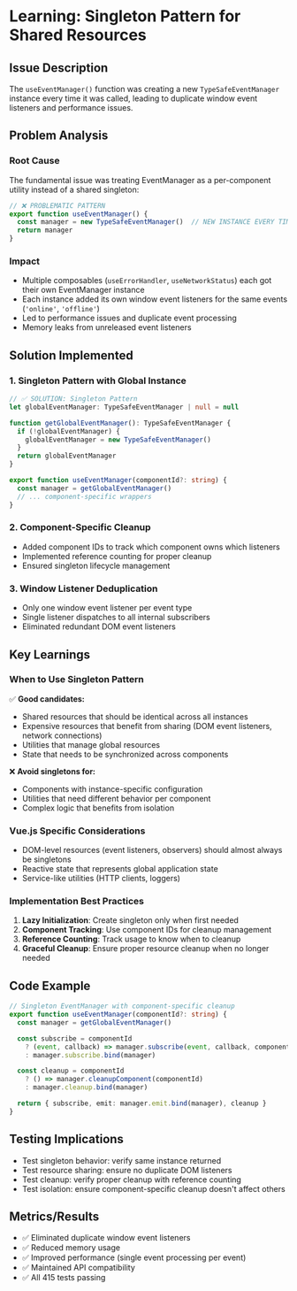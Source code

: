 # Learning: Singleton Pattern for Shared Resources

## Issue Description
The `useEventManager()` function was creating a new `TypeSafeEventManager` instance every time it was called, leading to duplicate window event listeners and performance issues.

## Problem Analysis

### Root Cause
The fundamental issue was treating EventManager as a per-component utility instead of a shared singleton:

```typescript
// ❌ PROBLEMATIC PATTERN
export function useEventManager() {
  const manager = new TypeSafeEventManager()  // NEW INSTANCE EVERY TIME!
  return manager
}
```

### Impact
- Multiple composables (`useErrorHandler`, `useNetworkStatus`) each got their own EventManager instance
- Each instance added its own window event listeners for the same events (`'online'`, `'offline'`)
- Led to performance issues and duplicate event processing
- Memory leaks from unreleased event listeners

## Solution Implemented

### 1. Singleton Pattern with Global Instance
```typescript
// ✅ SOLUTION: Singleton Pattern
let globalEventManager: TypeSafeEventManager | null = null

function getGlobalEventManager(): TypeSafeEventManager {
  if (!globalEventManager) {
    globalEventManager = new TypeSafeEventManager()
  }
  return globalEventManager
}

export function useEventManager(componentId?: string) {
  const manager = getGlobalEventManager()
  // ... component-specific wrappers
}
```

### 2. Component-Specific Cleanup
- Added component IDs to track which component owns which listeners
- Implemented reference counting for proper cleanup
- Ensured singleton lifecycle management

### 3. Window Listener Deduplication
- Only one window event listener per event type
- Single listener dispatches to all internal subscribers
- Eliminated redundant DOM event listeners

## Key Learnings

### When to Use Singleton Pattern
✅ **Good candidates:**
- Shared resources that should be identical across all instances
- Expensive resources that benefit from sharing (DOM event listeners, network connections)
- Utilities that manage global resources
- State that needs to be synchronized across components

❌ **Avoid singletons for:**
- Components with instance-specific configuration
- Utilities that need different behavior per component
- Complex logic that benefits from isolation

### Vue.js Specific Considerations
- DOM-level resources (event listeners, observers) should almost always be singletons
- Reactive state that represents global application state
- Service-like utilities (HTTP clients, loggers)

### Implementation Best Practices
1. **Lazy Initialization**: Create singleton only when first needed
2. **Component Tracking**: Use component IDs for cleanup management
3. **Reference Counting**: Track usage to know when to cleanup
4. **Graceful Cleanup**: Ensure proper resource cleanup when no longer needed

## Code Example

```typescript
// Singleton EventManager with component-specific cleanup
export function useEventManager(componentId?: string) {
  const manager = getGlobalEventManager()

  const subscribe = componentId 
    ? (event, callback) => manager.subscribe(event, callback, componentId)
    : manager.subscribe.bind(manager)

  const cleanup = componentId
    ? () => manager.cleanupComponent(componentId)
    : manager.cleanup.bind(manager)

  return { subscribe, emit: manager.emit.bind(manager), cleanup }
}
```

## Testing Implications
- Test singleton behavior: verify same instance returned
- Test resource sharing: ensure no duplicate DOM listeners
- Test cleanup: verify proper cleanup with reference counting
- Test isolation: ensure component-specific cleanup doesn't affect others

## Metrics/Results
- ✅ Eliminated duplicate window event listeners
- ✅ Reduced memory usage
- ✅ Improved performance (single event processing per event)
- ✅ Maintained API compatibility
- ✅ All 415 tests passing